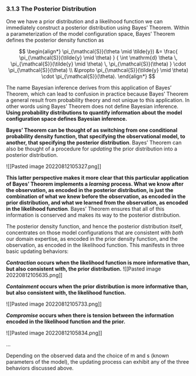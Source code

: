 ### 3.1.3 The Posterior Distribution

One we have a prior distribution and a likelihood function we can immediately construct a posterior distribution using Bayes’ Theorem. Within a parameterization of the model configuration space, Bayes’ Theorem defines the posterior density function as

$$
\begin{align*}
\pi_{\mathcal{S}}(\theta \mid \tilde{y}) 
&=
\frac{ \pi_{\mathcal{S}}(\tilde{y} \mid \theta) }
{ \int \mathrm{d} \theta \, 
\pi_{\mathcal{S}}(\tilde{y} \mid \theta) \, \pi_{\mathcal{S}}(\theta) } 
\cdot \pi_{\mathcal{S}}(\theta)
\\
&\propto
\pi_{\mathcal{S}}(\tilde{y} \mid \theta) \cdot \pi_{\mathcal{S}}(\theta).
\end{align*}
$$

The name Bayesian inference derives from this application of Bayes’ Theorem, which can lead to confusion in practice because Bayes’ Theorem a general result from probability theory and not unique to this application. In other words using Bayes’ Theorem does not define Bayesian inference. **Using probability distributions to quantify information about the model configuration space defines Bayesian inference.**

**Bayes’ Theorem can be thought of as switching from one conditional probability density function, that specifying the observational model, to another, that specifying the posterior distribution**. Bayes’ Theorem can also be thought of a procedure for _updating_ the prior distribution into a posterior distribution.

![[Pasted image 20220812105327.png]]


**This latter perspective makes it more clear that this particular application of Bayes’ Theorem implements a _learning_ process. What we know after the observation, as encoded in the posterior distribution, is just the combination of what we knew before the observation, as encoded in the prior distribution, and what we learned from the observation, as encoded in the likelihood function**. Bayes’ Theorem ensures that all of this information is conserved and makes its way to the posterior distribution.

The posterior density function, and hence the posterior distribution itself, concentrates on those model configurations that are consistent with _both_ our domain expertise, as encoded in the prior density function, and the observation, as encoded in the likelihood function. This manifests in three basic updating behaviors:

**_Contraction_ occurs when the likelihood function is more informative than, but also consistent with, the prior distribution.**
![[Pasted image 20220812105635.png]]

**_Containment_ occurs when the prior distribution is more informative than, but also consistent with, the likelihood function.**

![[Pasted image 20220812105733.png]]

**_Compromise_ occurs when there is tension between the information encoded in the likelihood function and the prior.**

![[Pasted image 20220812105834.png]]


... 

Depending on the observed data and the choice of m and s (known parameters of the model), the updating process can exhibit any of the three behaviors discussed above.

